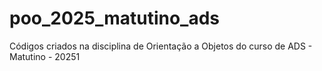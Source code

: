 # poo_2025_matutino_ads
Códigos criados na disciplina de Orientação a Objetos do curso de ADS - Matutino - 20251
